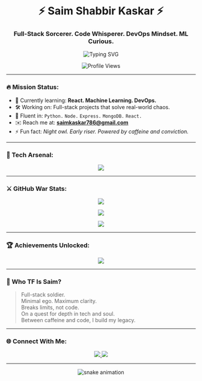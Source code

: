<h1 align="center">⚡ Saim Shabbir Kaskar ⚡</h1>
<h3 align="center">Full-Stack Sorcerer. Code Whisperer. DevOps Mindset. ML Curious.</h3>

<p align="center">
  <img src="https://readme-typing-svg.demolab.com?font=Fira+Code&weight=700&size=22&pause=1000&color=00F7FF&center=true&vCenter=true&width=435&lines=Engineer+by+Skill.;Dreamer+by+Soul.;Reacting+to+Code+like+a+Beast.;Building+with+Purpose.;On+a+Mission+to+Disrupt." alt="Typing SVG" />
</p>

<p align="center">
  <img src="https://komarev.com/ghpvc/?username=itsmesaim&label=Profile%20Views&color=0e75b6&style=flat-square" alt="Profile Views" />
</p>

---

### 🔥 Mission Status:
- 🧠 Currently learning: **React. Machine Learning. DevOps.**
- 🛠 Working on: Full-stack projects that solve real-world chaos.
- 💬 Fluent in: `Python.` `Node.` `Express.` `MongoDB.` `React.`
- ✉️ Reach me at: **saimkaskar786@gmail.com**
- ⚡ Fun fact: *Night owl. Early riser. Powered by caffeine and conviction.*

---

### 🧩 Tech Arsenal:
<p align="center">
  <img src="https://skillicons.dev/icons?i=python,nodejs,react,express,mongodb,java,js,php,c,html,css,git,vscode,docker,linux" />
</p>

---

### ⚔️ GitHub War Stats:
<p align="center">
  <img src="https://github-readme-stats.vercel.app/api?username=itsmesaim&show_icons=true&theme=tokyonight&rank_icon=github&custom_title=Saim%20Shabbir%20Kaskar%20%7C%20Code%20Warrior" />
</p>

<p align="center">
  <img src="https://github-readme-streak-stats.herokuapp.com?user=itsmesaim&theme=tokyonight" />
</p>

<p align="center">
  <img src="https://github-readme-stats.vercel.app/api/top-langs/?username=itsmesaim&layout=compact&theme=tokyonight" />
</p>

---

### 🏆 Achievements Unlocked:
<p align="center">
  <img src="https://github-profile-trophy.vercel.app/?username=itsmesaim&theme=darkhub&margin-w=15&margin-h=15" />
</p>

---

### 🧠 Who TF Is Saim?

> Full-stack soldier.  
> Minimal ego. Maximum clarity.  
> Breaks limits, not code.  
> On a quest for depth in tech and soul.  
> Between caffeine and code, I build my legacy.

---

### 🌐 Connect With Me:
<p align="center">
  <a href="https://twitter.com/kingoflegendsk1" target="_blank">
    <img src="https://img.shields.io/badge/Twitter-1DA1F2?style=for-the-badge&logo=twitter&logoColor=white" />
  </a>
  <a href="https://instagram.com/s3amwtf" target="_blank">
    <img src="https://img.shields.io/badge/Instagram-E4405F?style=for-the-badge&logo=instagram&logoColor=white" />
  </a>
</p>

---

<p align="center">
  <img src="https://raw.githubusercontent.com/itsmesaim/itsmesaim/output/github-contribution-grid-snake.svg" alt="snake animation" />
</p>
